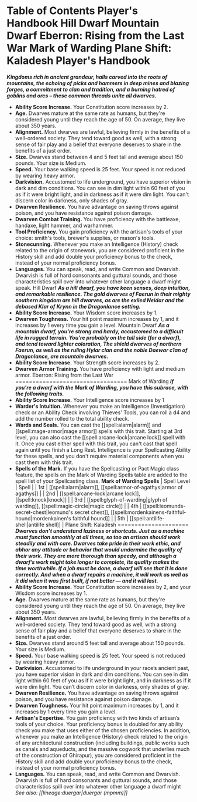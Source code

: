 Table of Contents
Player's Handbook
Hill Dwarf
Mountain Dwarf
Eberron: Rising from the Last War
Mark of Warding
Plane Shift: Kaladesh
Player's Handbook
=================
***Kingdoms rich in ancient grandeur, halls carved into the roots of mountains, the echoing of picks and hammers in deep mines and blazing forges, a commitment to clan and tradition, and a burning hatred of goblins and orcs – these common threads unite all dwarves.***
* **Ability Score Increase.** Your Constitution score increases by 2.
* **Age.** Dwarves mature at the same rate as humans, but they're considered young until they reach the age of 50. On average, they live about 350 years.
* **Alignment.** Most dwarves are lawful, believing firmly in the benefits of a well-ordered society. They tend toward good as well, with a strong sense of fair play and a belief that everyone deserves to share in the benefits of a just order.
* **Size.** Dwarves stand between 4 and 5 feet tall and average about 150 pounds. Your size is Medium.
* **Speed.** Your base walking speed is 25 feet. Your speed is not reduced by wearing heavy armor.
* **Darkvision.** Accustomed to life underground, you have superior vision in dark and dim conditions. You can see in dim light within 60 feet of you as if it were bright light, and in darkness as if it were dim light. You can't discern color in darkness, only shades of gray.
* **Dwarven Resilience.** You have advantage on saving throws against poison, and you have resistance against poison damage.
* **Dwarven Combat Training.** You have proficiency with the battleaxe, handaxe, light hammer, and warhammer.
* **Tool Proficiency.** You gain proficiency with the artisan's tools of your choice: smith's tools, brewer's supplies, or mason's tools.
* **Stonecunning.** Whenever you make an Intelligence (History) check related to the origin of stonework, you are considered proficient in the History skill and add double your proficiency bonus to the check, instead of your normal proficiency bonus.
* **Languages.** You can speak, read, and write Common and Dwarvish. Dwarvish is full of hard consonants and guttural sounds, and those characteristics spill over into whatever other language a dwarf might speak.
Hill Dwarf
***As a hill dwarf, you have keen senses, deep intuition, and remarkable resilience. The gold dwarves of Faerun in their mighty southern kingdom are hill dwarves, as are the exiled Neidar and the debased Klar of Krynn in the Dragonlance setting.***
* **Ability Score Increase.** Your Wisdom score increases by 1.
* **Dwarven Toughness.** Your hit point maximum increases by 1, and it increases by 1 every time you gain a level.
Mountain Dwarf
***As a mountain dwarf, you're strong and hardy, accustomed to a difficult life in rugged terrain. You're probably on the tall side (for a dwarf), and tend toward lighter coloration, The shield dwarves of northern Faerun, as well as the ruling Hylar clan and the noble Daewar c1an of Dragonlance, are mountain dwarves.***
* **Ability Score Increase.** Your Strength score increases by 2.
* **Dwarven Armor Training.** You have proficiency with light and medium armor.
Eberron: Rising from the Last War
=================================
Mark of Warding
***If you're a dwarf with the Mark of Warding, you have this subrace, with the following traits.***
* **Ability Score Increase.** Your Intelligence score increases by 1
* **Warder's Intuition.** Whenever you make an Intelligence (Investigation) check or an Ability Check involving Thieves' Tools, you can roll a d4 and add the number rolled to the total ability check.
* **Wards and Seals.** You can cast the [[spell:alarm|alarm]] and [[spell:mage-armor|mage armor]] spells with this trait. Starting at 3rd level, you can also cast the [[spell:arcane-lock|arcane lock]] spell with it. Once you cast either spell with this trait, you can't cast that spell again until you finish a Long Rest. Intelligence is your Spellcasting Ability for these spells, and you don't require material components when you cast them with this trait.
* **Spells of the Mark.** If you have the Spellcasting or Pact Magic class feature, the spells on the Mark of Warding Spells table are added to the spell list of your Spellcasting class.
**Mark of Warding Spells**
| Spell Level | Spell |
| 1st | [[spell:alarm|alarm]], [[spell:armor-of-agathys|armor of agathys]] |
| 2nd | [[spell:arcane-lock|arcane lock]], [[spell:knock|knock]] |
| 3rd | [[spell:glyph-of-warding|glyph of warding]], [[spell:magic-circle|magic circle]] |
| 4th | [[spell:leomunds-secret-chest|leomund's secret chest]], [[spell:mordenkainens-faithful-hound|mordenkainen's faithful hound]] |
| 5th | [[spell:antilife-shell|antilife shell]] |
Plane Shift: Kaladesh
=====================
***Dwarves don’t understand laziness or shortcuts. Just as a machine must function smoothly at all times, so too an artisan should work steadily and with care. Dwarves take pride in their work ethic, and abhor any attitude or behavior that would undermine the quality of their work. They are more thorough than speedy, and although a dwarf’s work might take longer to complete, its quality makes the time worthwhile. If a job must be done, a dwarf will see that it is done correctly. And when a dwarf repairs a machine, it will work as well as it did when it was first built, if not better — and it will last.***
* **Ability Score Increase.** Your Constitution score increases by 2, and your Wisdom score increases by 1.
* **Age.** Dwarves mature at the same rate as humans, but they're considered young until they reach the age of 50. On average, they live about 350 years.
* **Alignment.** Most dwarves are lawful, believing firmly in the benefits of a well-ordered society. They tend toward good as well, with a strong sense of fair play and a belief that everyone deserves to share in the benefits of a just order.
* **Size.** Dwarves stand around 5 feet tall and average about 150 pounds. Your size is Medium.
* **Speed.** Your base walking speed is 25 feet. Your speed is not reduced by wearing heavy armor.
* **Darkvision.** Accustomed to life underground in your race’s ancient past, you have superior vision in dark and dim conditions. You can see in dim light within 60 feet of you as if it were bright light, and in darkness as if it were dim light. You can’t discern color in darkness, only shades of gray.
* **Dwarven Resilience.** You have advantage on saving throws against poison, and you have resistance against poison damage.
* **Dwarven Toughness.** Your hit point maximum increases by 1, and it increases by 1 every time you gain a level.
* **Artisan's Expertise.** You gain proficiency with two kinds of artisan’s tools of your choice. Your proficiency bonus is doubled for any ability check you make that uses either of the chosen proficiencies. In addition, whenever you make an Intelligence (History) check related to the origin of any architectural construction (including buildings, public works such as canals and aqueducts, and the massive cogwork that underlies much of the construction of Ghirapur), you are considered proficient in the History skill and add double your proficiency bonus to the check, instead of your normal proficiency bonus.
* **Languages.** You can speak, read, and write Common and Dwarvish. Dwarvish is full of hard consonants and guttural sounds, and those characteristics spill over into whatever other language a dwarf might
*See also: [[lineage:duergar|duergar (mpmm)]]*